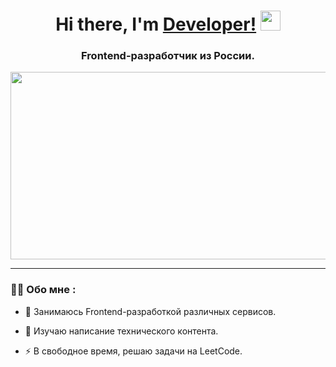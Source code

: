 <h1 align="center">Hi there, I'm <a href="https://vk.com/kirillrrr09" target="_blank">Developer!</a> 
<img src="https://github.com/blackcater/blackcater/raw/main/images/Hi.gif" height="32"/></h1>
<h3 align="center">Frontend-разработчик из России.</h3>
<div align="center">
  <img src="https://media.giphy.com/media/dWesBcTLavkZuG35MI/giphy.gif" width="600" height="300"/>
</div>

---

### :woman_technologist: Обо мне :
- :telescope: Занимаюсь Frontend-разработкой различных сервисов.

- :seedling: Изучаю написание технического контента.

- :zap: В свободное время, решаю задачи на LeetCode.
